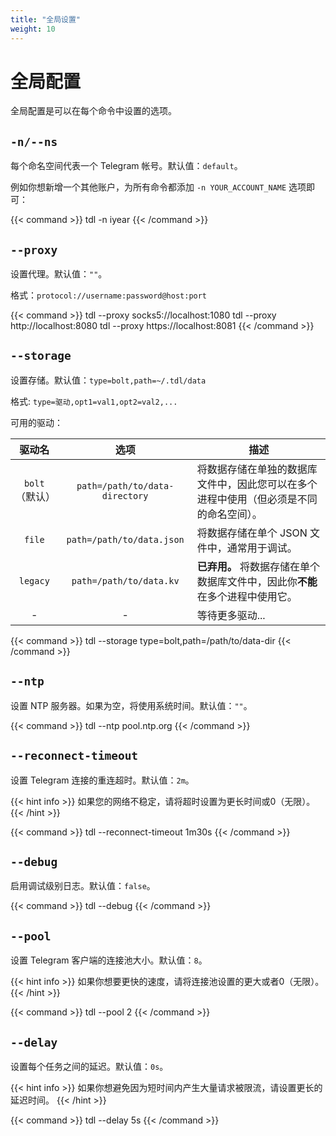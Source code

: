 ```yaml
---
title: "全局设置"
weight: 10
---
```

# 全局配置

全局配置是可以在每个命令中设置的选项。

## `-n/--ns`

每个命名空间代表一个 Telegram 帐号。默认值：`default`。

例如你想新增一个其他账户，为所有命令都添加 `-n YOUR_ACCOUNT_NAME` 选项即可：

{{< command >}}
tdl -n iyear
{{< /command >}}

## `--proxy`

设置代理。默认值：`""`。

格式：`protocol://username:password@host:port`

{{< command >}}
tdl --proxy socks5://localhost:1080
tdl --proxy http://localhost:8080
tdl --proxy https://localhost:8081
{{< /command >}}

## `--storage`

设置存储。默认值：`type=bolt,path=~/.tdl/data`

格式: `type=驱动,opt1=val1,opt2=val2,...`

可用的驱动：

|    驱动名     |               选项               | 描述                                          |
|:----------:|:------------------------------:|---------------------------------------------|
| `bolt`（默认） | `path=/path/to/data-directory` | 将数据存储在单独的数据库文件中，因此您可以在多个进程中使用（但必须是不同的命名空间）。 |
|   `file`   |   `path=/path/to/data.json`    | 将数据存储在单个 JSON 文件中，通常用于调试。                   |
|  `legacy`  |    `path=/path/to/data.kv`     | **已弃用。** 将数据存储在单个数据库文件中，因此你**不能**在多个进程中使用它。 |
|     -      |               -                | 等待更多驱动...                                   |

{{< command >}}
tdl --storage type=bolt,path=/path/to/data-dir
{{< /command >}}

## `--ntp`

设置 NTP 服务器。如果为空，将使用系统时间。默认值：`""`。

{{< command >}}
tdl --ntp pool.ntp.org
{{< /command >}}

## `--reconnect-timeout`

设置 Telegram 连接的重连超时。默认值：`2m`。

{{< hint info >}}
如果您的网络不稳定，请将超时设置为更长时间或0（无限）。
{{< /hint >}}

{{< command >}}
tdl --reconnect-timeout 1m30s
{{< /command >}}

## `--debug`

启用调试级别日志。默认值：`false`。

{{< command >}}
tdl --debug
{{< /command >}}

## `--pool`

设置 Telegram 客户端的连接池大小。默认值：`8`。

{{< hint info >}}
如果你想要更快的速度，请将连接池设置的更大或者0（无限）。
{{< /hint >}}

{{< command >}}
tdl --pool 2
{{< /command >}}

## `--delay`

设置每个任务之间的延迟。默认值：`0s`。

{{< hint info >}}
如果你想避免因为短时间内产生大量请求被限流，请设置更长的延迟时间。
{{< /hint >}}

{{< command >}}
tdl --delay 5s
{{< /command >}}

